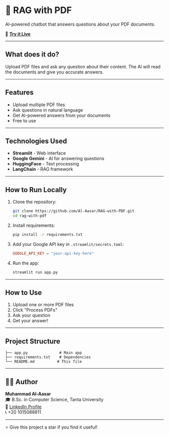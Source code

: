 # 📄 RAG with PDF

AI-powered chatbot that answers questions about your PDF documents.

🚀 **[Try it Live](https://rag-with-pdf-document.streamlit.app/)**

---

## What does it do?

Upload PDF files and ask any question about their content. The AI will read the documents and give you accurate answers.

---

## Features

- Upload multiple PDF files
- Ask questions in natural language
- Get AI-powered answers from your documents
- Free to use

---

## Technologies Used

- **Streamlit** - Web interface
- **Google Gemini** - AI for answering questions
- **HuggingFace** - Text processing
- **LangChain** - RAG framework

---

## How to Run Locally

1. Clone the repository:
   ```bash
   git clone https://github.com/Al-Aasar/RAG-with-PDF.git
   cd rag-with-pdf
   ```

2. Install requirements:
   ```bash
   pip install -r requirements.txt
   ```

3. Add your Google API key in `.streamlit/secrets.toml`:
   ```toml
   GOOGLE_API_KEY = "your-api-key-here"
   ```

4. Run the app:
   ```bash
   streamlit run app.py
   ```

---

## How to Use

1. Upload one or more PDF files
2. Click "Process PDFs"
3. Ask your question
4. Get your answer!

---

## Project Structure

```
├── app.py              # Main app
├── requirements.txt    # Dependencies
└── README.md          # This file
```

---

## 👨‍💻 Author

**Muhammad Al-Aasar**  
🎓 B.Sc. in Computer Science, Tanta University  
🔗 [LinkedIn Profile](https://www.linkedin.com/in/muhammad-al-aasar-455b78329)  
📞 +20 1015088811

---

⭐ Give this project a star if you find it useful!

